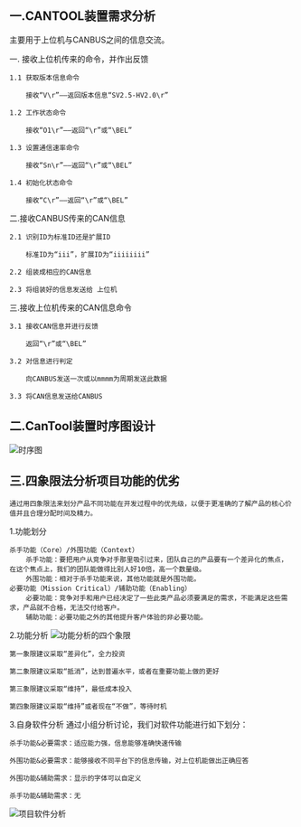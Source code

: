 一.CANTOOL装置需求分析
----------

主要用于上位机与CANBUS之间的信息交流。

一. 接收上位机传来的命令，并作出反馈

	1.1 获取版本信息命令
		
		接收“V\r”——返回版本信息“SV2.5-HV2.0\r”

	1.2 工作状态命令

		接收“O1\r”——返回“\r”或“\BEL”

	1.3 设置通信速率命令

		接收“Sn\r”——返回“\r”或“\BEL”

	1.4 初始化状态命令

		接收“C\r”——返回“\r”或“\BEL”

二.接收CANBUS传来的CAN信息

	2.1 识别ID为标准ID还是扩展ID
		
		标准ID为“iii”，扩展ID为“iiiiiiii”

	2.2 组装成相应的CAN信息

	2.3 将组装好的信息发送给 上位机

三.接收上位机传来的CAN信息命令

	3.1 接收CAN信息并进行反馈
		
		返回“\r”或“\BEL”

	3.2 对信息进行判定

		向CANBUS发送一次或以mmmm为周期发送此数据

	3.3 将CAN信息发送给CANBUS



二.CanTool装置时序图设计
----------
![时序图](https://i.loli.net/2017/11/04/59fd689c18b07.png)



三.四象限法分析项目功能的优劣
----------

	通过用四象限法来划分产品不同功能在开发过程中的优先级，以便于更准确的了解产品的核心价值并且合理分配时间及精力。

1.功能划分
	
	杀手功能（Core）/外围功能（Context）
    	杀手功能：要把用户从竞争对手那里吸引过来，团队自己的产品要有一个差异化的焦点，在这个焦点上，我们的团队能做得比别人好10倍，高一个数量级。
    	外围功能：相对于杀手功能来说，其他功能就是外围功能。
	必要功能（Mission Critical）/辅助功能（Enabling）
    	必要功能：竞争对手和用户已经决定了一些此类产品必须要满足的需求，不能满足这些需求，产品就不合格，无法交付给客户。
    	辅助功能：必要功能之外的其他提升客户体验的非必要功能。


2.功能分析
![功能分析的四个象限](https://i.loli.net/2017/10/15/59e35743e4b09.png)

	第一象限建议采取“差异化”，全力投资

	第二象限建议采取“抵消”，达到普遍水平，或者在重要功能上做的更好

	第三象限建议采取“维持”，最低成本投入

	第四象限建议采取“维持”或者现在“不做”，等待时机

3.自身软件分析
	通过小组分析讨论，我们对软件功能进行如下划分：

	杀手功能&必要需求：适应能力强，信息能够准确快速传输

	外围功能&必要需求：能够接收不同平台下的信息传输，对上位机能做出正确应答

	外围功能&辅助需求：显示的字体可以自定义

	杀手功能&辅助需求：无

![项目软件分析](https://i.loli.net/2017/10/16/59e435b77ed37.png)